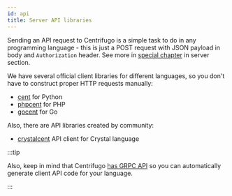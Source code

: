 ```yaml
---
id: api
title: Server API libraries 
---
```


Sending an API request to Centrifugo is a simple task to do in any programming language - this is just a POST request with JSON payload in body and `Authorization` header. See more in [special chapter](../server/server_api.md#http-api) in server section.

We have several official client libraries for different languages, so you don't have to construct proper HTTP requests manually:

* [cent](https://github.com/centrifugal/cent) for Python
* [phpcent](https://github.com/centrifugal/phpcent) for PHP
* [gocent](https://github.com/centrifugal/gocent) for Go

Also, there are API libraries created by community:

* [crystalcent](https://github.com/devops-israel/crystalcent) API client for Crystal language

:::tip

Also, keep in mind that Centrifugo [has GRPC API](../server/server_api.md#grpc-api) so you can automatically generate client API code for your language.

:::

